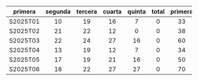|  primera  |  segunda  |  tercera  |  cuarta  |  quinta  |  total  |  primera  |
|:---------:|:---------:|:---------:|:--------:|:--------:|:-------:|:---------:|
| S2025T01  |    10     |    19     |    16    |    7     |    0    |    33     |
| S2025T02  |    21     |    22     |    12    |    0     |    0    |    38     |
| S2025T03  |    22     |    24     |    27    |    16    |    0    |    60     |
| S2025T04  |    13     |    19     |    12    |    7     |    0    |    34     |
| S2025T05  |    17     |    19     |    21    |    16    |    0    |    50     |
| S2025T06  |    18     |    22     |    27    |    27    |    0    |    70     |